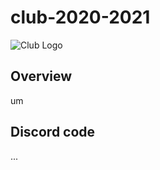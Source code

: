 # club-2020-2021

![Club Logo](https://github.com/Wayland-CS-Club/club-2020-2021/blob/main/Final%20logo.png)
## Overview
um


## Discord code
...
